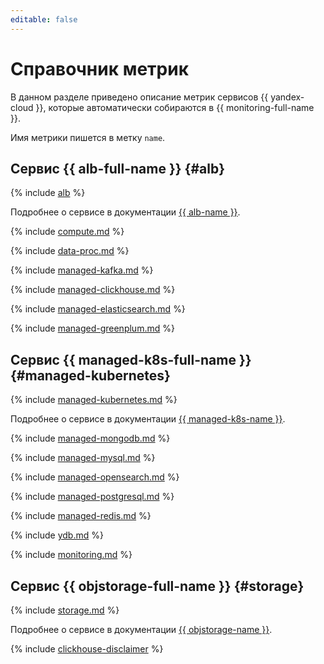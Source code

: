 ```yaml
---
editable: false
---
```


# Справочник метрик

В данном разделе приведено описание метрик сервисов {{ yandex-cloud }}, которые автоматически собираются в {{ monitoring-full-name }}.

Имя метрики пишется в метку `name`.

## Сервис {{ alb-full-name }} {#alb}

{% include [alb](../../_includes/monitoring/metrics-ref/alb.md) %}

Подробнее о сервисе в документации [{{ alb-name }}](../../application-load-balancer/).

{% include [compute.md](../../_includes/monitoring/metrics-ref/compute.md) %}


{% include [data-proc.md](../../_includes/monitoring/metrics-ref/data-proc.md) %}


{% include [managed-kafka.md](../../_includes/monitoring/metrics-ref/managed-kafka.md) %}

{% include [managed-clickhouse.md](../../_includes/monitoring/metrics-ref/managed-clickhouse.md) %}


{% include [managed-elasticsearch.md](../../_includes/monitoring/metrics-ref/managed-elasticsearch.md) %}

{% include [managed-greenplum.md](../../_includes/monitoring/metrics-ref/managed-greenplum.md) %}


## Сервис {{ managed-k8s-full-name }} {#managed-kubernetes}

{% include [managed-kubernetes.md](../../_includes/monitoring/metrics-ref/managed-kubernetes.md) %}

Подробнее о сервисе в документации [{{ managed-k8s-name }}](../../managed-kubernetes/).


{% include [managed-mongodb.md](../../_includes/monitoring/metrics-ref/managed-mongodb.md) %}


{% include [managed-mysql.md](../../_includes/monitoring/metrics-ref/managed-mysql.md) %}

{% include [managed-opensearch.md](../../_includes/monitoring/metrics-ref/managed-opensearch.md) %}

{% include [managed-postgresql.md](../../_includes/monitoring/metrics-ref/managed-postgresql.md) %}

{% include [managed-redis.md](../../_includes/monitoring/metrics-ref/managed-redis.md) %}


{% include [ydb.md](../../_includes/monitoring/metrics-ref/ydb.md) %}


{% include [monitoring.md](../../_includes/monitoring/metrics-ref/monitoring.md) %}

## Сервис {{ objstorage-full-name }} {#storage}

{% include [storage.md](../../_includes/monitoring/metrics-ref/storage.md) %}

Подробнее о сервисе в документации [{{ objstorage-name }}](../../storage/).

{% include [clickhouse-disclaimer](../../_includes/clickhouse-disclaimer.md) %}
